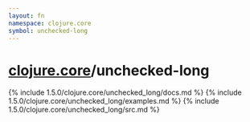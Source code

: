 ```yaml
---
layout: fn
namespace: clojure.core
symbol: unchecked-long
---
```


# [clojure.core](../)/unchecked-long

{% include 1.5.0/clojure.core/unchecked_long/docs.md %}
{% include 1.5.0/clojure.core/unchecked_long/examples.md %}
{% include 1.5.0/clojure.core/unchecked_long/src.md %}

